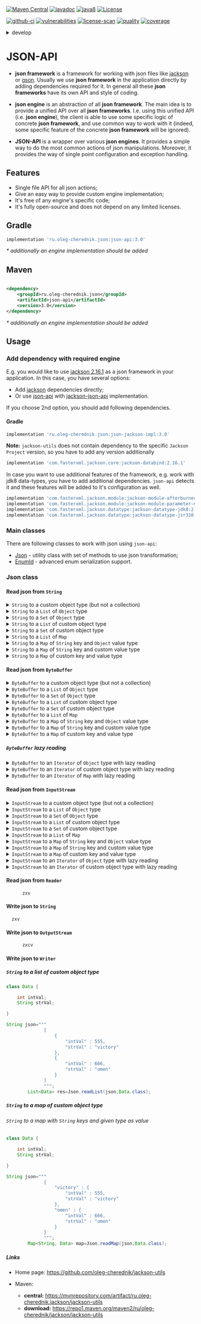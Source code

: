 [![Maven Central](https://maven-badges.herokuapp.com/maven-central/ru.oleg-cherednik.json/json-api/badge.svg)](https://maven-badges.herokuapp.com/maven-central/ru.oleg-cherednik.json/json-api)
[![javadoc](https://javadoc.io/badge2/ru.oleg-cherednik.json/json-api/javadoc.svg)](https://javadoc.io/doc/ru.oleg-cherednik.json/json-api)
[![java8](https://badgen.net/badge/java/8+/blue)](https://badgen.net/)
[![License](https://img.shields.io/badge/License-Apache%202.0-blue.svg)](http://www.apache.org/licenses/LICENSE-2.0.txt)

[![github-ci](https://github.com/oleg-cherednik/json-api/actions/workflows/github-ci.yml/badge.svg?branch=master&event=push)](https://github.com/oleg-cherednik/json-api/actions)
[![vulnerabilities](https://snyk.io/test/github/oleg-cherednik/json-api/badge.svg?targetFile=build.gradle)](https://snyk.io/test/github/oleg-cherednik/json-api?targetFile=build.gradle)
[![license-scan](https://app.fossa.com/api/projects/git%2Bgithub.com%2Foleg-cherednik%2Fjson-api.svg?type=shield)](https://app.fossa.com/projects/git%2Bgithub.com%2Foleg-cherednik%2Fjson-api?ref=badge_shield)
[![quality](https://app.codacy.com/project/badge/Grade/7645235119a749c79dd1bfb22b78dc34?branch=master)](https://app.codacy.com/gh/oleg-cherednik/json-api/dashboard?branch=master)
[![coverage](https://app.codacy.com/project/badge/Coverage/7645235119a749c79dd1bfb22b78dc34?branch=master)](https://app.codacy.com/gh/oleg-cherednik/json-api/coverage/dashboard?branch=master)

<details><summary>develop</summary>
<p>

[![github-ci](https://github.com/oleg-cherednik/json-api/actions/workflows/github-ci.yml/badge.svg?branch=develop&event=push)](https://github.com/oleg-cherednik/json-api/actions)
[![quality](https://app.codacy.com/project/badge/Grade/7645235119a749c79dd1bfb22b78dc34?branch=develop)](https://app.codacy.com/gh/oleg-cherednik/json-api/dashboard?branch=develop)
[![coverage](https://app.codacy.com/project/badge/Coverage/7645235119a749c79dd1bfb22b78dc34?branch=develop)](https://app.codacy.com/gh/oleg-cherednik/json-api/coverage/dashboard?branch=develop)

</p>
</details>

# JSON-API

*   __json framework__ is a framework for working with json files like
    [jackson](https://github.com/FasterXML/jackson) or
    [gson](https://github.com/google/gson). Usually we use __json framework__
    in the application directly by adding dependencies required for it. In
    general all these __json frameworks__ have its own API and style of coding.

*   __json engine__ is an abstraction of all __json framework__. The main
    idea is to provide a unified API over all __json frameworks__. I.e. using
    this unified API (i.e. __json engine__), the client is able to use some
    specific logic of concrete __json framework__, and use common way to work
    with it (indeed, some specific feature of the concrete __json framework__
    will be ignored).

*   __JSON-API__ is a wrapper over various __json engines__. It provides a
    simple way to do the most common actions of json manipulations. Moreover, it
    provides the way of single point configuration and exception handling.

## Features

*   Single file API for all json actions;
*   Give an easy way to provide custom engine implementation;
*   It's free of any engine's specific code;
*   It's fully open-source and does not depend on any limited licenses.

## Gradle

```groovy
implementation 'ru.oleg-cherednik.json:json-api:3.0'
```

_* additionally an engine implementation should be added_

## Maven

```xml

<dependency>
    <groupId>ru.oleg-cherednik.json</groupId>
    <artifactId>json-api</artifactId>
    <version>3.0</version>
</dependency>
```

_* additionally an engine implementation should be added_

## Usage

### Add dependency with required engine

E.g. you would like to use [jackson 2.16.1](https://github.com/FasterXML/jackson)
as a json framework in your application. In this case, you have several options:

*   Add [jackson](https://github.com/FasterXML/jackson) dependencies directly;
*   Or use [json-api](https://github.com/oleg-cherednik/json-api) with
    [jackson-json-api](https://github.com/oleg-cherednik/json-jackson-impl)
    implementation.

If you choose 2nd option, you should add following dependencies.

#### Gradle

```groovy
implementation 'ru.oleg-cherednik.json:json-jackson-impl:3.0'
```

__Note:__ `jackson-utils` does not contain dependency to the specific
`Jackson Project` version, so you have to add any version additionally

```groovy
implementation 'com.fasterxml.jackson.core:jackson-databind:2.16.1'
```

In case you want to use additional features of the framework, e.g. work with
jdk8 data-types, you have to add additional dependencies. `json-api` detects it
and these features will be added to it's configuration as well.

```groovy
implementation 'com.fasterxml.jackson.module:jackson-module-afterburner:2.16.1'
implementation 'com.fasterxml.jackson.module:jackson-module-parameter-names:2.16.1'
implementation 'com.fasterxml.jackson.datatype:jackson-datatype-jdk8:2.16.1'
implementation 'com.fasterxml.jackson.datatype:jackson-datatype-jsr310:2.16.1'
```

### Main classes

There are following classes to work with json using `json-api`:

*   [Json](#json-class) - utility class with set of methods to use json transformation;
*   [EnumId](#work-with-enum) - advanced enum serialization support.

### Json class

#### Read json from `String`

<details><summary><code>String</code> to a custom object type (but not a collection)</summary>
<p>

```java
class Data {

    int intVal;
    String strVal;

    public static void demo() {
        String json = """
                 {
                    "intVal" : 666,
                    "strVal" : "omen"
                 }
                """;
        Data data = Json.readValue(json, Data.class);
    }

}
```

</p>
</details>

<details><summary><code>String</code> to a <code>List</code> of <code>Object</code> type</summary>
<p>

```java
class Data {

    public static void demo() {
        String json = """
                [
                    {
                        "intVal" : 555,
                        "strVal" : "victory"
                    },
                    {
                        "intVal" : 666,
                        "strVal" : "omen"
                    }
                ]
                """;
        List<Object> res = Json.readList(json);
    }

}

```

</p>
</details>

<details><summary><code>String</code> to a <code>Set</code> of <code>Object</code> type</summary>
<p>

```java
class Data {

    public static void demo() {
        String json = """
                [
                    {
                        "intVal" : 555,
                        "strVal" : "victory"
                    },
                    {
                        "intVal" : 666,
                        "strVal" : "omen"
                    }
                ]
                """;
        Set<Object> res = Json.readSet(json);
    }

}

```

</p>
</details>

<details><summary><code>String</code> to a <code>List</code> of custom object type</summary>
<p>

```java
class Data {

    int intVal;
    String strVal;

    public static void demo() {
        String json = """
                [
                    {
                        "intVal" : 555,
                        "strVal" : "victory"
                    },
                    {
                        "intVal" : 666,
                        "strVal" : "omen"
                    }
                ]
                """;
        List<Data> res = Json.readList(json, Data.class);
    }

}

```

</p>
</details>

<details><summary><code>String</code> to a <code>Set</code> of custom object type</summary>
<p>

```java
class Data {

    int intVal;
    String strVal;

    public static void demo() {
        String json = """
                [
                    {
                        "intVal" : 555,
                        "strVal" : "victory"
                    },
                    {
                        "intVal" : 666,
                        "strVal" : "omen"
                    }
                ]
                """;
        Set<Data> res = Json.readSet(json, Data.class);
    }

}

```

</p>
</details>

<details><summary><code>String</code> to a <code>List</code> of <code>Map</code></summary>
<p>

```java
class Data {

    int intVal;
    String strVal;

    public static void demo() {
        String json = """
                [
                    {
                        "intVal" : 555,
                        "strVal" : "victory"
                    },
                    {
                        "intVal" : 666,
                        "strVal" : "omen"
                    }
                ]
                """;
        List<Map<String, Object>> res = Json.readListOfMap(json);
    }

}

```

</p>
</details>

<details><summary><code>String</code> to a <code>Map</code> of <code>String</code> key and <code>Object</code> value type</summary>
<p>

```java
public class Book {

    private String title;
    private ZonedDateTime date;
    private int year;
    private List<String> authors;

    public static void demo() {
        String json = """
                {
                    "one": {
                        "title": "Thinking in Java",
                        "date": "2017-07-23T13:57:14.225Z",
                        "year": 1998,
                        "authors": [
                            "Bruce Eckel"
                        ]
                    },
                    "two": {
                        "title": "Ready for a victory",
                        "date": "2020-07-23T13:57:14.225Z",
                        "year": 2020,
                        "authors": [
                            "Oleg Cherednik"
                        ]
                    }
                }
                """;
        Map<String, Object> res = Json.readMap(json);
    }

}

```

</p>
</details>

<details><summary><code>String</code> to a <code>Map</code> of <code>String</code> key and custom value type</summary>
<p>

```java
public class Book {

    private String title;
    private ZonedDateTime date;
    private int year;
    private List<String> authors;

    public static void demo() {
        String json = """
                {
                    "one": {
                        "title": "Thinking in Java",
                        "date": "2017-07-23T13:57:14.225Z",
                        "year": 1998,
                        "authors": [
                            "Bruce Eckel"
                        ]
                    },
                    "two": {
                        "title": "Ready for a victory",
                        "date": "2020-07-23T13:57:14.225Z",
                        "year": 2020,
                        "authors": [
                            "Oleg Cherednik"
                        ]
                    }
                }
                """;
        Map<String, Book> res = Json.readMap(json, Book.class);
    }

}

```

</p>
</details>

<details><summary><code>String</code> to a <code>Map</code> of custom key and value type</summary>
<p>

```java
public class Book {

    private String title;
    private ZonedDateTime date;
    private int year;
    private List<String> authors;

    public static void demo() {
        String json = """
                {
                    "1": {
                        "title": "Thinking in Java",
                        "date": "2017-07-23T13:57:14.225Z",
                        "year": 1998,
                        "authors": [
                            "Bruce Eckel"
                        ]
                    },
                    "2": {
                        "title": "Ready for a victory",
                        "date": "2020-07-23T13:57:14.225Z",
                        "year": 2020,
                        "authors": [
                            "Oleg Cherednik"
                        ]
                    }
                }
                """;
        Map<Integer, Book> res = Json.readMap(json, Integer.class, Book.class);
    }

}

```

</p>
</details>

#### Read json from `ByteBuffer`

<details><summary><code>ByteBuffer</code> to a custom object type (but not a collection)</summary>
<p>

```java
import java.nio.ByteBuffer;

class Data {

    int intVal;
    String strVal;

    public static void demo() {
        String json = """
                 {
                    "intVal" : 666,
                    "strVal" : "omen"
                 }
                """;
        ByteBuffer buf = ByteBuffer.wrap(json.getBytes(StandardCharsets.UTF_8));
        Data data = Json.readValue(buf, Data.class);
    }

}
```

</p>
</details>

<details><summary><code>ByteBuffer</code> to a <code>List</code> of <code>Object</code> type</summary>
<p>

```java
class Data {

    public static void demo() {
        String json = """
                [
                    {
                        "intVal" : 555,
                        "strVal" : "victory"
                    },
                    {
                        "intVal" : 666,
                        "strVal" : "omen"
                    }
                ]
                """;
        ByteBuffer buf = ByteBuffer.wrap(json.getBytes(StandardCharsets.UTF_8));
        List<Object> res = Json.readList(buf);
    }

}

```

</p>
</details>

<details><summary><code>ByteBuffer</code> to a <code>Set</code> of <code>Object</code> type</summary>
<p>

```java
class Data {

    public static void demo() {
        String json = """
                [
                    {
                        "intVal" : 555,
                        "strVal" : "victory"
                    },
                    {
                        "intVal" : 666,
                        "strVal" : "omen"
                    }
                ]
                """;
        ByteBuffer buf = ByteBuffer.wrap(json.getBytes(StandardCharsets.UTF_8));
        Set<Object> res = Json.readSet(buf);
    }

}

```

</p>
</details>

<details><summary><code>ByteBuffer</code> to a <code>List</code> of custom object type</summary>
<p>

```java
class Data {

    int intVal;
    String strVal;

    public static void demo() {
        String json = """
                [
                    {
                        "intVal" : 555,
                        "strVal" : "victory"
                    },
                    {
                        "intVal" : 666,
                        "strVal" : "omen"
                    }
                ]
                """;
        ByteBuffer buf = ByteBuffer.wrap(json.getBytes(StandardCharsets.UTF_8));
        List<Data> res = Json.readList(buf, Data.class);
    }

}

```

</p>
</details>

<details><summary><code>ByteBuffer</code> to a <code>Set</code> of custom object type</summary>
<p>

```java
class Data {

    int intVal;
    String strVal;

    public static void demo() {
        String json = """
                [
                    {
                        "intVal" : 555,
                        "strVal" : "victory"
                    },
                    {
                        "intVal" : 666,
                        "strVal" : "omen"
                    }
                ]
                """;
        ByteBuffer buf = ByteBuffer.wrap(json.getBytes(StandardCharsets.UTF_8));
        Set<Data> res = Json.readSet(buf, Data.class);
    }

}

```

</p>
</details>

<details><summary><code>ByteBuffer</code> to a <code>List</code> of <code>Map</code></summary>
<p>

```java
class Data {

    int intVal;
    String strVal;

    public static void demo() {
        String json = """
                [
                    {
                        "intVal" : 555,
                        "strVal" : "victory"
                    },
                    {
                        "intVal" : 666,
                        "strVal" : "omen"
                    }
                ]
                """;
        ByteBuffer buf = ByteBuffer.wrap(json.getBytes(StandardCharsets.UTF_8));
        List<Map<String, Object>> res = Json.readListOfMap(buf);
    }

}

```

</p>
</details>

<details><summary><code>ByteBuffer</code> to a <code>Map</code> of <code>String</code> key and <code>Object</code> value type</summary>
<p>

```java
public class Book {

    private String title;
    private ZonedDateTime date;
    private int year;
    private List<String> authors;

    public static void demo() {
        String json = """
                {
                    "one": {
                        "title": "Thinking in Java",
                        "date": "2017-07-23T13:57:14.225Z",
                        "year": 1998,
                        "authors": [
                            "Bruce Eckel"
                        ]
                    },
                    "two": {
                        "title": "Ready for a victory",
                        "date": "2020-07-23T13:57:14.225Z",
                        "year": 2020,
                        "authors": [
                            "Oleg Cherednik"
                        ]
                    }
                }
                """;
        ByteBuffer buf = ByteBuffer.wrap(json.getBytes(StandardCharsets.UTF_8));
        Map<String, Object> res = Json.readMap(buf);
    }

}

```

</p>
</details>

<details><summary><code>ByteBuffer</code> to a <code>Map</code> of <code>String</code> key and custom value type</summary>
<p>

```java
public class Book {

    private String title;
    private ZonedDateTime date;
    private int year;
    private List<String> authors;

    public static void demo() {
        String json = """
                {
                    "one": {
                        "title": "Thinking in Java",
                        "date": "2017-07-23T13:57:14.225Z",
                        "year": 1998,
                        "authors": [
                            "Bruce Eckel"
                        ]
                    },
                    "two": {
                        "title": "Ready for a victory",
                        "date": "2020-07-23T13:57:14.225Z",
                        "year": 2020,
                        "authors": [
                            "Oleg Cherednik"
                        ]
                    }
                }
                """;
        ByteBuffer buf = ByteBuffer.wrap(json.getBytes(StandardCharsets.UTF_8));
        Map<String, Book> res = Json.readMap(buf, Book.class);
    }

}

```

</p>
</details>

<details><summary><code>ByteBuffer</code> to a <code>Map</code> of custom key and value type</summary>
<p>

```java
public class Book {

    private String title;
    private ZonedDateTime date;
    private int year;
    private List<String> authors;

    public static void demo() {
        String json = """
                {
                    "1": {
                        "title": "Thinking in Java",
                        "date": "2017-07-23T13:57:14.225Z",
                        "year": 1998,
                        "authors": [
                            "Bruce Eckel"
                        ]
                    },
                    "2": {
                        "title": "Ready for a victory",
                        "date": "2020-07-23T13:57:14.225Z",
                        "year": 2020,
                        "authors": [
                            "Oleg Cherednik"
                        ]
                    }
                }
                """;
        ByteBuffer buf = ByteBuffer.wrap(json.getBytes(StandardCharsets.UTF_8));
        Map<Integer, Book> res = Json.readMap(buf, Integer.class, Book.class);
    }

}

```

</p>
</details>

##### `ByteBuffer` lazy reading

<details><summary><code>ByteBuffer</code> to an <code>Iterator</code> of <code>Object</code> type with lazy reading</summary>
<p>

```java
class Data {

    int intVal;
    String strVal;

    public static void demo() {
        String json = """
                [
                    {
                        "intVal" : 555,
                        "strVal" : "victory"
                    },
                    {
                        "intVal" : 666,
                        "strVal" : "omen"
                    }
                ]
                """;
        ByteBuffer buf = ByteBuffer.wrap(json.getBytes(StandardCharsets.UTF_8));
        Iterator<Object> it = Json.readListLazy(buf);
    }

}

```

</p>
</details>

<details><summary><code>ByteBuffer</code> to an <code>Iterator</code> of custom object type with lazy reading</summary>
<p>

```java
class Data {

    int intVal;
    String strVal;

    public static void demo() {
        String json = """
                [
                    {
                        "intVal" : 555,
                        "strVal" : "victory"
                    },
                    {
                        "intVal" : 666,
                        "strVal" : "omen"
                    }
                ]
                """;
        ByteBuffer buf = ByteBuffer.wrap(json.getBytes(StandardCharsets.UTF_8));
        Iterator<Data> it = Json.readListLazy(buf, Data.class);
    }

}

```

</p>
</details>

<details><summary><code>ByteBuffer</code> to an <code>Iterator</code> of <code>Map</code> with lazy reading</summary>
<p>

```java
class Data {

    int intVal;
    String strVal;

    public static void demo() {
        String json = """
                [
                    {
                        "intVal" : 555,
                        "strVal" : "victory"
                    },
                    {
                        "intVal" : 666,
                        "strVal" : "omen"
                    }
                ]
                """;
        ByteBuffer buf = ByteBuffer.wrap(json.getBytes(StandardCharsets.UTF_8));
        Iterator<Map<String, Object>> it = Json.readListOfMapLazy(buf);
    }

}

```

</p>
</details>

#### Read json from `InputStream`

<details><summary><code>InputStream</code> to a custom object type (but not a collection)</summary>
<p>

```java
import java.nio.ByteBuffer;

class Data {

    int intVal;
    String strVal;

    public static void demo() {
        String json = """
                 {
                    "intVal" : 666,
                    "strVal" : "omen"
                 }
                """;
        InputStream in = new ByteArrayInputStream(json.getBytes());
        Data data = Json.readValue(in, Data.class);
    }

}
```

</p>
</details>

<details><summary><code>InputStream</code> to a <code>List</code> of <code>Object</code> type</summary>
<p>

```java
class Data {

    public static void demo() {
        String json = """
                [
                    {
                        "intVal" : 555,
                        "strVal" : "victory"
                    },
                    {
                        "intVal" : 666,
                        "strVal" : "omen"
                    }
                ]
                """;
        InputStream in = new ByteArrayInputStream(json.getBytes());
        List<Object> res = Json.readList(in);
    }

}

```

</p>
</details>

<details><summary><code>InputStream</code> to a <code>Set</code> of <code>Object</code> type</summary>
<p>

```java
class Data {

    public static void demo() {
        String json = """
                [
                    {
                        "intVal" : 555,
                        "strVal" : "victory"
                    },
                    {
                        "intVal" : 666,
                        "strVal" : "omen"
                    }
                ]
                """;
        InputStream in = new ByteArrayInputStream(json.getBytes());
        Set<Object> res = Json.readSet(in);
    }

}

```

</p>
</details>

<details><summary><code>InputStream</code> to a <code>List</code> of custom object type</summary>
<p>

```java
class Data {

    int intVal;
    String strVal;

    public static void demo() {
        String json = """
                [
                    {
                        "intVal" : 555,
                        "strVal" : "victory"
                    },
                    {
                        "intVal" : 666,
                        "strVal" : "omen"
                    }
                ]
                """;
        InputStream in = new ByteArrayInputStream(json.getBytes());
        List<Data> res = Json.readList(in, Data.class);
    }

}

```

</p>
</details>

<details><summary><code>InputStream</code> to a <code>Set</code> of custom object type</summary>
<p>

```java
class Data {

    int intVal;
    String strVal;

    public static void demo() {
        String json = """
                [
                    {
                        "intVal" : 555,
                        "strVal" : "victory"
                    },
                    {
                        "intVal" : 666,
                        "strVal" : "omen"
                    }
                ]
                """;
        InputStream in = new ByteArrayInputStream(json.getBytes());
        Set<Data> res = Json.readSet(in, Data.class);
    }

}

```

</p>
</details>

<details><summary><code>InputStream</code> to a <code>List</code> of <code>Map</code></summary>
<p>

```java
class Data {

    int intVal;
    String strVal;

    public static void demo() {
        String json = """
                [
                    {
                        "intVal" : 555,
                        "strVal" : "victory"
                    },
                    {
                        "intVal" : 666,
                        "strVal" : "omen"
                    }
                ]
                """;
        InputStream in = new ByteArrayInputStream(json.getBytes());
        List<Map<String, Object>> res = Json.readListOfMap(in);
    }

}

```

</p>
</details>

<details><summary><code>InputStream</code> to a <code>Map</code> of <code>String</code> key and <code>Object</code> value type</summary>
<p>

```java
public class Book {

    private String title;
    private ZonedDateTime date;
    private int year;
    private List<String> authors;

    public static void demo() {
        String json = """
                {
                    "one": {
                        "title": "Thinking in Java",
                        "date": "2017-07-23T13:57:14.225Z",
                        "year": 1998,
                        "authors": [
                            "Bruce Eckel"
                        ]
                    },
                    "two": {
                        "title": "Ready for a victory",
                        "date": "2020-07-23T13:57:14.225Z",
                        "year": 2020,
                        "authors": [
                            "Oleg Cherednik"
                        ]
                    }
                }
                """;
        InputStream in = new ByteArrayInputStream(json.getBytes());
        Map<String, Object> res = Json.readMap(in);
    }

}

```

</p>
</details>

<details><summary><code>InputStream</code> to a <code>Map</code> of <code>String</code> key and custom value type</summary>
<p>

```java
public class Book {

    private String title;
    private ZonedDateTime date;
    private int year;
    private List<String> authors;

    public static void demo() {
        String json = """
                {
                    "one": {
                        "title": "Thinking in Java",
                        "date": "2017-07-23T13:57:14.225Z",
                        "year": 1998,
                        "authors": [
                            "Bruce Eckel"
                        ]
                    },
                    "two": {
                        "title": "Ready for a victory",
                        "date": "2020-07-23T13:57:14.225Z",
                        "year": 2020,
                        "authors": [
                            "Oleg Cherednik"
                        ]
                    }
                }
                """;
        InputStream in = new ByteArrayInputStream(json.getBytes());
        Map<String, Book> res = Json.readMap(in, Book.class);
    }

}

```

</p>
</details>

<details><summary><code>InputStream</code> to a <code>Map</code> of custom key and value type</summary>
<p>

```java
public class Book {

    private String title;
    private ZonedDateTime date;
    private int year;
    private List<String> authors;

    public static void demo() {
        String json = """
                {
                    "1": {
                        "title": "Thinking in Java",
                        "date": "2017-07-23T13:57:14.225Z",
                        "year": 1998,
                        "authors": [
                            "Bruce Eckel"
                        ]
                    },
                    "2": {
                        "title": "Ready for a victory",
                        "date": "2020-07-23T13:57:14.225Z",
                        "year": 2020,
                        "authors": [
                            "Oleg Cherednik"
                        ]
                    }
                }
                """;
        InputStream in = new ByteArrayInputStream(json.getBytes());
        Map<Integer, Book> res = Json.readMap(in, Integer.class, Book.class);
    }

}

```

</p>
</details>

<details><summary><code>InputStream</code> to an <code>Iterator</code> of <code>Object</code> type with lazy reading</summary>
<p>

```java
class Data {

    int intVal;
    String strVal;

    public static void demo() {
        String json = """
                [
                    {
                        "intVal" : 555,
                        "strVal" : "victory"
                    },
                    {
                        "intVal" : 666,
                        "strVal" : "omen"
                    }
                ]
                """;
        InputStream in = new ByteArrayInputStream(json.getBytes());
        Iterator<Object> it = Json.readListLazy(in);
    }

}

```

</p>
</details>


<details><summary><code>InputStream</code> to an <code>Iterator</code> of custom object type with lazy reading</summary>
<p>

```java
class Data {

    int intVal;
    String strVal;

    public static void demo() {
        String json = """
                [
                    {
                        "intVal" : 555,
                        "strVal" : "victory"
                    },
                    {
                        "intVal" : 666,
                        "strVal" : "omen"
                    }
                ]
                """;
        InputStream in = new ByteArrayInputStream(json.getBytes());
        Iterator<Data> it = Json.readListLazy(in, Data.class);
    }

}

```

</p>
</details>

#### Read json from `Reader`

          zxv

#### Write json to `String`

      zxv

#### Write json to `OutputStream`

          zxcv

#### Write json to `Writer`

##### `String` to a list of custom object type

```java
class Data {

    int intVal;
    String strVal;

}
```

```java
String json="""
              [
                  {
                      "intVal" : 555,
                      "strVal" : "victory"
                  },
                  {
                      "intVal" : 666,
                      "strVal" : "omen"
                  }
              ]
              """;
        List<Data> res=Json.readList(json,Data.class);
```

##### `String` to a map of custom object type

###### `String` to a map with `String` keys and given type as value

```java
class Data {

    int intVal;
    String strVal;

}
```

```java
String json="""
              {
                  "victory" : {
                      "intVal" : 555,
                      "strVal" : "victory"
                  },
                  "omen" : {
                      "intVal" : 666,
                      "strVal" : "omen"
                  }
              }
              """;
        Map<String, Data> map=Json.readMap(json,Data.class);
```

##### Links

*   Home page: https://github.com/oleg-cherednik/jackson-utils

*   Maven:
    *   __central:__ https://mvnrepository.com/artifact/ru.oleg-cherednik.jackson/jackson-utils
    *   __download:__ https://repo1.maven.org/maven2/ru/oleg-cherednik/jackson/jackson-utils
